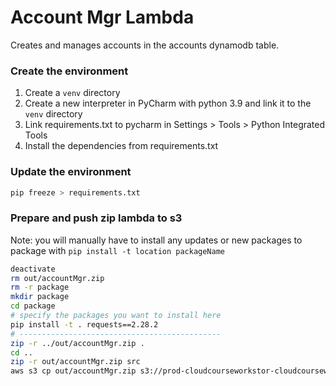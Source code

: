 # Account Mgr Lambda
Creates and manages accounts in the accounts dynamodb table.

### Create the environment
1. Create a `venv` directory
2. Create a new interpreter in PyCharm with python 3.9 and link it to the `venv` directory
3. Link requirements.txt to pycharm in Settings > Tools > Python Integrated Tools
4. Install the dependencies from requirements.txt

### Update the environment 
```bash
pip freeze > requirements.txt
```

### Prepare and push zip lambda to s3
Note: you will manually have to install any updates or new packages to package with
```pip install -t location packageName```
```bash
deactivate
rm out/accountMgr.zip
rm -r package
mkdir package
cd package
# specify the packages you want to install here
pip install -t . requests==2.28.2
# ---------------------------------------------
zip -r ../out/accountMgr.zip .
cd ..
zip -r out/accountMgr.zip src
aws s3 cp out/accountMgr.zip s3://prod-cloudcourseworkstor-cloudcourseworklambdabuc-p2uc3m8jxde9/accountMgr.zip
```